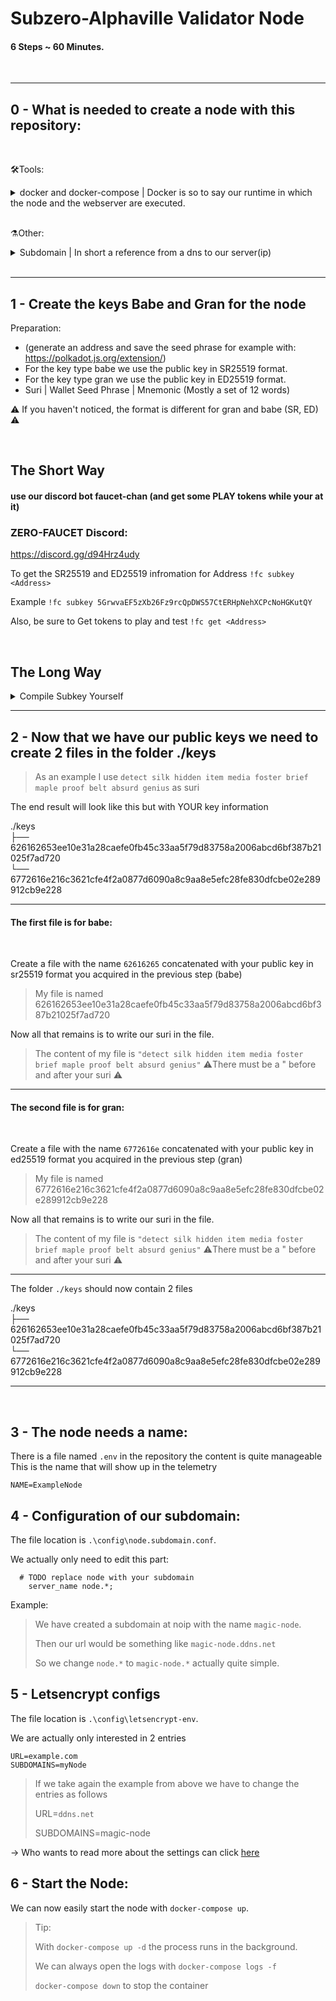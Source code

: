 # Subzero-Alphaville Validator Node
#### 6 Steps ~ 60 Minutes.

<br/>

---

## 0 - What is needed to create a node with this repository:

<br/>

🛠️Tools: 

<details><summary>docker and docker-compose | Docker is so to say our runtime in which the node and the webserver are executed.</summary>
<h3>Linux</h3>
<a href="https://docs.docker.com/engine/install/ubuntu/">Install Docker Engine</a>
<br/>
<a href ="https://docs.docker.com/compose/install/">Install Docker Compose</a>
<br/>
<a href="https://docs.docker.com/engine/install/linux-postinstall/">Post-installation steps for Linux</a>
<hr>
<h3>Windows:</h3>
<a href="https://hub.docker.com/editions/community/docker-ce-desktop-windows"> 
Docker Desktop for Windows</a>
</details>

<br/>

⚗️Other: 

<details><summary>Subdomain | In short a reference from a dns to our server(ip)</summary>
<br/>
There are several ways to get a subdomain. I will show you 2 ways

<br/>

- You can buy a domain from a provider like https://www.namecheap.com/
- There are also free providers that quickly provide you with a subdomain, for example https://www.noip.com/remote-access

<h3>Namecheap</h3>

1.  Buy a domain you like.
2.  DNS Config -> Here is a nice tutorial for your settings (Subdomain that points to an IP address
    ): https://www.namecheap.com/support/knowledgebase/article.aspx/9776/2237/how-to-create-a-subdomain-for-my-domain

<h3>Noip</h3>

1.  Create an account
2.  Create DNS HOST (A) Record -> Here is a nice tutorial: https://www.noip.com/support/knowledgebase/configure-ip-hostname/
</details>
<br/>

---

## 1 - Create the keys Babe and Gran for the node

Preparation:
- (generate an address and save the seed phrase for example with: https://polkadot.js.org/extension/)
- For the key type babe we use the public key in SR25519 format.
- For the key type gran we use the public key in ED25519 format.
- Suri | Wallet Seed Phrase | Mnemonic (Mostly a set of 12 words)

⚠️ If you haven't noticed, the format is different for gran and babe (SR, ED) ⚠️

<br/>

## The Short Way
#### use our discord bot faucet-chan (and get some PLAY tokens while your at it)

### ZERO-FAUCET Discord:
https://discord.gg/d94Hrz4udy

To get the SR25519 and ED25519 infromation for Address
```!fc subkey <Address>```

Example
```!fc subkey 5GrwvaEF5zXb26Fz9rcQpDWS57CtERHpNehXCPcNoHGKutQY```

Also, be sure to Get tokens to play and test
```!fc get <Address>```

<br/>

## The Long Way

<details><summary>Compile Subkey Yourself</summary>
How do we get the SR25519 and ED25519 public key from our suri:

> As an example I use `detect silk hidden item media foster brief maple proof belt absurd genius` as suri

We can get more detailed information about our suri with the <a href="https://substrate.dev/docs/en/knowledgebase/integrate/subkey">subkey tool:</a>

```
curl https://getsubstrate.io -sSf | bash -s -- --fast
source ~/.cargo/env
cargo install --force subkey --git https://github.com/paritytech/substrate --version 2.0.1 --locked
```

### Keys

SR25519(babe):

> subkey inspect --scheme sr25519 "detect silk hidden item media foster brief maple proof belt absurd genius"

```
Secret phrase `detect silk hidden item media foster brief maple proof belt absurd genius` is account:
  Secret seed:      0x1aed0fdf143ae27af37f3d0e7025733756a2c45a62c887216871074a2efcc162
  Public key (hex): 0x3ee10e31a28caefe0fb45c33aa5f79d83758a2006abcd6bf387b21025f7ad720
  Account ID:       0x3ee10e31a28caefe0fb45c33aa5f79d83758a2006abcd6bf387b21025f7ad720
  SS58 Address:     5DV9gUdX8ijEwvmdnxs2EPLGTfCJv88MvUbZ1Y8sSaXyktHA
```

ED25519(gran):

> subkey inspect --scheme ed25519 "detect silk hidden item media foster brief maple proof belt absurd genius"

```
Secret phrase `detect silk hidden item media foster brief maple proof belt absurd genius` is account:
  Secret seed:      0x1aed0fdf143ae27af37f3d0e7025733756a2c45a62c887216871074a2efcc162
  Public key (hex): 0x216c3621cfe4f2a0877d6090a8c9aa8e5efc28fe830dfcbe02e289912cb9e228
  Account ID:       0x216c3621cfe4f2a0877d6090a8c9aa8e5efc28fe830dfcbe02e289912cb9e228
  SS58 Address:     5CpXam2wJnDQPeatRAFBr3Q45EzRJgamHVxSWguBsnfswvTG
```
</details>

---

## 2 - Now that we have our public keys we need to create 2 files in the folder ./keys

> As an example I use `detect silk hidden item media foster brief maple proof belt absurd genius` as suri

The end result will look like this but with YOUR key information

./keys
<br/>
├── 626162653ee10e31a28caefe0fb45c33aa5f79d83758a2006abcd6bf387b21025f7ad720
<br/>
└── 6772616e216c3621cfe4f2a0877d6090a8c9aa8e5efc28fe830dfcbe02e289912cb9e228
<br/>

---

#### The first file is for babe:

<br/>

Create a file with the name `62616265` concatenated with your public key in sr25519 format you acquired in the previous step (babe)

> My file is named 626162653ee10e31a28caefe0fb45c33aa5f79d83758a2006abcd6bf387b21025f7ad720

Now all that remains is to write our suri in the file.

> The content of my file is `"detect silk hidden item media foster brief maple proof belt absurd genius"` ⚠️There must be a " before and after your suri ⚠️

---

#### The second file is for gran:

<br/>

Create a file with the name `6772616e` concatenated with your public key in ed25519 format you acquired in the previous step (gran)

> My file is named 6772616e216c3621cfe4f2a0877d6090a8c9aa8e5efc28fe830dfcbe02e289912cb9e228

Now all that remains is to write our suri in the file.

> The content of my file is `"detect silk hidden item media foster brief maple proof belt absurd genius"` ⚠️There must be a " before and after your suri ⚠️

---

The folder `./keys` should now contain 2 files

./keys
<br/>
├── 626162653ee10e31a28caefe0fb45c33aa5f79d83758a2006abcd6bf387b21025f7ad720
<br/>
└── 6772616e216c3621cfe4f2a0877d6090a8c9aa8e5efc28fe830dfcbe02e289912cb9e228
<br/>

---

<br/>

## 3 - The node needs a name:

There is a file named `.env` in the repository the content is quite manageable
This is the name that will show up in the telemetry

```
NAME=ExampleNode
```

## 4 - Configuration of our subdomain:

The file location is `.\config\node.subdomain.conf`.

We actually only need to edit this part:

```
  # TODO replace node with your subdomain
    server_name node.*;
```

Example:

> We have created a subdomain at noip with the name `magic-node`.
>
> Then our url would be something like `magic-node.ddns.net`
>
> So we change `node.*` to `magic-node.*` actually quite simple.

## 5 - Letsencrypt configs

The file location is `.\config\letsencrypt-env`.

We are actually only interested in 2 entries

```
URL=example.com
SUBDOMAINS=myNode
```

> If we take again the example from above we have to change the entries as follows
>
> URL=`ddns.net`
>
> SUBDOMAINS=magic-node

-> Who wants to read more about the settings can click <a href="https://github.com/linuxserver/docker-letsencrypt#parameters">here</a>

## 6 - Start the Node:

We can now easily start the node with `docker-compose up`.

> Tip:
>
> With `docker-compose up -d` the process runs in the background.
>
> We can always open the logs with `docker-compose logs -f`
>
> `docker-compose down` to stop the container
